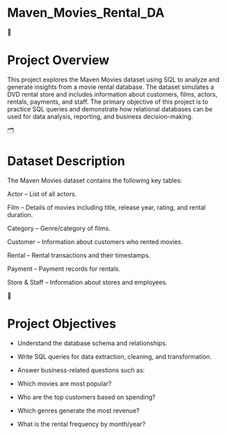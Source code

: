 # Maven_Movies_Rental_DA
📌<H1>Project Overview</H1>

This project explores the Maven Movies dataset using SQL to analyze and generate insights from a movie rental database. The dataset simulates a DVD rental store and includes information about customers, films, actors, rentals, payments, and staff.
The primary objective of this project is to practice SQL queries and demonstrate how relational databases can be used for data analysis, reporting, and business decision-making.

 🗂️<H1>Dataset Description</H1>

The Maven Movies dataset contains the following key tables:

Actor – List of all actors.

Film – Details of movies including title, release year, rating, and rental duration.

Category – Genre/category of films.

Customer – Information about customers who rented movies.

Rental – Rental transactions and their timestamps.

Payment – Payment records for rentals.

Store & Staff – Information about stores and employees.

🎯<H1>Project Objectives</H1>

- Understand the database schema and relationships.

- Write SQL queries for data extraction, cleaning, and transformation.

- Answer business-related questions such as:

- Which movies are most popular?

- Who are the top customers based on spending?

- Which genres generate the most revenue?

- What is the rental frequency by month/year?
